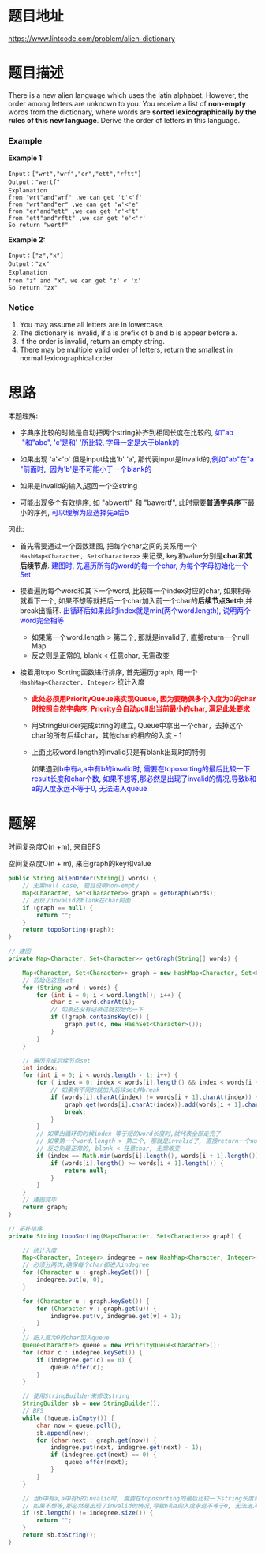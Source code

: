 # 题目地址

https://www.lintcode.com/problem/alien-dictionary



# 题目描述

There is a new alien language which uses the latin alphabet. However, the order among letters are unknown to you. You receive a list of **non-empty** words from the dictionary, where words are **sorted lexicographically by the rules of this new language**. Derive the order of letters in this language.

### Example

**Example 1:**

```
Input：["wrt","wrf","er","ett","rftt"]
Output："wertf"
Explanation：
from "wrt"and"wrf" ,we can get 't'<'f'
from "wrt"and"er" ,we can get 'w'<'e'
from "er"and"ett" ,we can get 'r'<'t'
from "ett"and"rftt" ,we can get 'e'<'r'
So return "wertf"
```

**Example 2:**

```
Input：["z","x"]
Output："zx"
Explanation：
from "z" and "x"，we can get 'z' < 'x'
So return "zx"
```

### Notice

1. You may assume all letters are in lowercase.
2. The dictionary is invalid, if a is prefix of b and b is appear before a.
3. If the order is invalid, return an empty string.
4. There may be multiple valid order of letters, return the smallest in normal lexicographical order



# 思路

本题理解:

+ 字典序比较的时候是自动把两个string补齐到相同长度在比较的, <font color = blue>如"ab  "和"abc", 'c'是和' '所比较, 字母一定是大于blank的</font>

+ 如果出现 'a'<'b' 但是input给出'b' 'a', 那代表input是invalid的,<font color = blue>例如"ab"在"a "前面时,  因为'b'是不可能小于一个blank的</font>

+ 如果是invalid的输入,返回一个空string
+ 可能出现多个有效排序, 如 "abwertf" 和 "bawertf", 此时需要**普通字典序**下最小的序列, <font color = blue>可以理解为应选择先a后b</font>

因此:

+ 首先需要通过一个函数建图, 把每个char之间的关系用一个 `HashMap<Character, Set<Character>>` 来记录, key和value分别是**char和其后续节点**. <font color = blue>建图时, 先遍历所有的word的每一个char, 为每个字母初始化一个Set</font>

+ 接着遍历每个word和其下一个word, 比较每一个index对应的char, 如果相等就看下一个, 如果不想等就把后一个char加入前一个char的**后续节点Set**中,并break出循环. <font color = blue>出循环后如果此时index就是min(两个word.length), 说明两个word完全相等</font>

  + 如果第一个word.length > 第二个, 那就是invalid了, 直接return一个null Map
  + 反之则是正常的, blank < 任意char, 无需改变

+ 接着用topo Sorting函数进行排序, 首先遍历graph, 用一个 `HashMap<Character, Integer>` 统计入度

  + <font color = red>**此处必须用PriorityQueue来实现Queue, 因为要确保多个入度为0的char时按照自然字典序, Priority会自动poll出当前最小的char, 满足此处要求**</font>

  + 用StringBuilder完成string的建立, Queue中拿出一个char，去掉这个char的所有后续char，其他char的相应的入度 - 1

  + 上面比较word.length的invalid只是有blank出现时的特例

    如果遇到<font color = blue>b中有a,a中有b的invalid时, 需要在toposorting的最后比较一下result长度和char个数, 如果不想等,那必然是出现了invalid的情况,导致b和a的入度永远不等于0, 无法进入queue</font>





# 题解

时间复杂度O(n +m), 来自BFS

空间复杂度O(n + m), 来自graph的key和value

```java
public String alienOrder(String[] words) {
    // 无需null case, 题目说明non-empty
    Map<Character, Set<Character>> graph = getGraph(words);
    // 出现了invalid的blank在char前面
    if (graph == null) {
        return "";
    }
    return topoSorting(graph);
}

// 建图
private Map<Character, Set<Character>> getGraph(String[] words) {

    Map<Character, Set<Character>> graph = new HashMap<Character, Set<Character>>();
    // 初始化这些set
    for (String word : words) {
        for (int i = 0; i < word.length(); i++) {
            char c = word.charAt(i);
            // 如果还没有记录过就初始化一下
            if (!graph.containsKey(c)) {
                graph.put(c, new HashSet<Character>());
            }
        }
    }

    // 遍历完成后续节点set
    int index;
    for (int i = 0; i < words.length - 1; i++) {
        for ( index = 0; index < words[i].length() && index < words[i + 1].length(); index++) {
            // 如果有不同的就加入后续set并break
            if (words[i].charAt(index) != words[i + 1].charAt(index)) {
                graph.get(words[i].charAt(index)).add(words[i + 1].charAt(index));
                break;
            }
        }
        // 如果出循环的时候index 等于短的word长度时,就代表全部走完了
        // 如果第一个word.length > 第二个, 那就是invalid了, 直接return一个null Map
        // 反之则是正常的, blank < 任意char, 无需改变
        if (index == Math.min(words[i].length(), words[i + 1].length())) {
            if (words[i].length() >= words[i + 1].length()) {
                return null;
            }
        }
    }
    // 建图完毕
    return graph;
}

// 拓扑排序
private String topoSorting(Map<Character, Set<Character>> graph) {

    // 统计入度
    Map<Character, Integer> indegree = new HashMap<Character, Integer>();
    // 必须分两次,确保每个char都进入indegree
    for (Character u : graph.keySet()) {
        indegree.put(u, 0);
    }

    for (Character u : graph.keySet()) {
        for (Character v : graph.get(u)) {
            indegree.put(v, indegree.get(v) + 1);
        }
    }     
    // 把入度为0的char加入queue
    Queue<Character> queue = new PriorityQueue<Character>();
    for (char c : indegree.keySet()) {
        if (indegree.get(c) == 0) {
            queue.offer(c);
        }
    }

    // 使用StringBuilder来修改string
    StringBuilder sb = new StringBuilder();
    // BFS
    while (!queue.isEmpty()) {
        char now = queue.poll();
        sb.append(now);
        for (char next : graph.get(now)) {
            indegree.put(next, indegree.get(next) - 1);
            if (indegree.get(next) == 0) {
                queue.offer(next);
            }
        }
    }

    // 当b中有a,a中有b的invalid时, 需要在toposorting的最后比较一下string长度和char个数
    // 如果不想等,那必然是出现了invalid的情况,导致b和a的入度永远不等于0, 无法进入queue
    if (sb.length() != indegree.size()) {
        return "";
    }
    return sb.toString();
}
```

